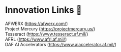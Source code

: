 # Innovation Links 🔗

AFWERX (https://afwerx.com/) <br />
Project Mercury (https://projectmercury.us/) <br />
Tesseract (https://www.tesseract.af.mil/) <br />
AFRL (https://www.afrl.af.mil/) <br />
DAF AI Accelerators (https://www.aiaccelerator.af.mil/) <br />
